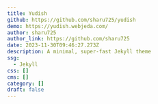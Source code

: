 ```yaml
---
title: Yudish
github: https://github.com/sharu725/yudish
demo: https://yudish.webjeda.com/
author: sharu725
author_link: https://github.com/sharu725
date: 2023-11-30T09:46:27.273Z
description: A minimal, super-fast Jekyll theme
ssg:
  - Jekyll
css: []
cms: []
category: []
draft: false
---
```

